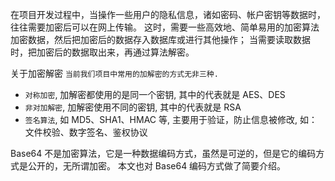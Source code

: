 在项目开发过程中，当操作一些用户的隐私信息，诸如密码、帐户密钥等数据时，往往需要加密后可以在网上传输。
这时，需要一些高效地、简单易用的加密算法加密数据，然后把加密后的数据存入数据库或进行其他操作；
当需要读取数据时，把加密后的数据取出来，再通过算法解密。

关于加密解密
`当前我们项目中常用的加解密的方式无非三种.`

- `对称加密`, 加解密都使用的是同一个密钥, 其中的代表就是 AES、DES
- `非对加解密`, 加解密使用不同的密钥, 其中的代表就是 RSA
- `签名算法`, 如 MD5、SHA1、HMAC 等, 主要用于验证，防止信息被修改, 如：文件校验、数字签名、鉴权协议

Base64 不是加密算法，它是一种数据编码方式，虽然是可逆的，但是它的编码方式是公开的，无所谓加密。
本文也对 Base64 编码方式做了简要介绍。
